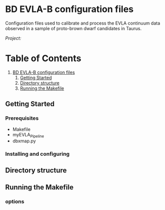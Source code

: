 

# BD EVLA-B configuration files

Configuration files used to calibrate and process the EVLA continuum data
observed in a sample of proto-brown dwarf candidates in Taurus.

*Project:*


# Table of Contents

1.  [BD EVLA-B configuration files](#orgba985d2)
    1.  [Getting Started](#org7f3d0bf)
    2.  [Directory structure](#orgc737f26)
    3.  [Running the Makefile](#org480a13a)


<a id="org7f3d0bf"></a>

## Getting Started


### Prerequisites

-   Makefile
-   myEVLA<sub>Pipeline</sub>
-   dbxmap.py


### Installing and configuring


<a id="orgc737f26"></a>

## Directory structure


<a id="org480a13a"></a>

## Running the Makefile


### options

